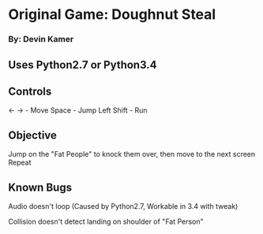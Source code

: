 # Original Game: Doughnut Steal
### By: Devin Kamer

## Uses Python2.7 or Python3.4

## Controls

← → - Move
Space - Jump
Left Shift - Run

## Objective

Jump on the "Fat People" to knock them over, then move to the next screen
Repeat

## Known Bugs

Audio doesn't loop (Caused by Python2.7, Workable in 3.4 with tweak)

Collision doesn't detect landing on shoulder of "Fat Person"
